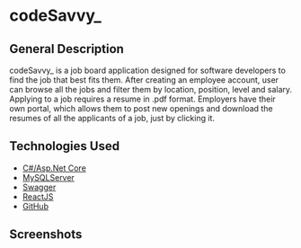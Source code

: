 # **codeSavvy_**

## General Description

codeSavvy_ is a job board application designed for software developers 
to find the job that best fits them. After creating an employee account,
user can browse all the jobs and filter them by location, position, level
and salary. Applying to a job requires a resume in .pdf format. Employers
have their own portal, which allows them to post new openings and download
the resumes of all the applicants of a job, just by clicking it.

## Technologies Used
- [C#/Asp.Net Core](https://docs.microsoft.com/en-us/aspnet/core/?view=aspnetcore-6.0)
- [MySQLServer](https://dev.mysql.com/downloads/mysql/)
- [Swagger](https://swagger.io/)
- [ReactJS](https://reactjs.org/)
- [GitHub](https://github.com/)

## Screenshots


